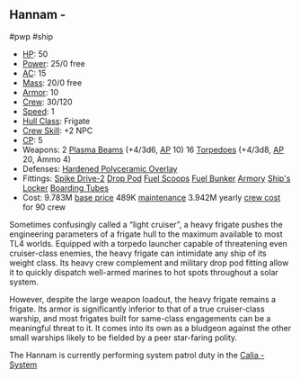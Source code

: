 ## Hannam - [](STARS%20WITHOUT%20NUMBER,%20FREE%20EDITION%20-%20obsidian.md#Heavy%20Frigate|Heavy%20Frigate)
#pwp #ship 

- [HP](#^starship-hit-points): 50
- [Power](#^starship-power): 25/0 free
- [AC](#^starship-armor-class): 15
- [Mass](#^starship-mass): 20/0 free
- [Armor](#^starship-armor): 10
- [Crew](#^starship-crew): 30/120
- [Speed](#^starship-speed): 1
- [Hull Class](#^starship-hull-class): Frigate
- [Crew Skill](#^starship-npc-crew-skill-modifier): +2 NPC
- [CP](#^starship-npc-crew-skill-modifier): 5
- Weapons:
  2 [Plasma Beams](#^starship-weaponry-plasma-beam) (+4/3d6, [AP](#^weapon-qualities-armor-piercing) 10)
  16 [Torpedoes](#^starship-weaponry-torpedo-launcher) (+4/3d8, [AP](#^weapon-qualities-armor-piercing) 20, Ammo 4)
- Defenses:
  [Hardened Polyceramic Overlay](#^starship-defenses-hardened-polyceramic-overlay)
- Fittings:
  [Spike Drive-2](#^starship-fittings-drive-upgrades)
  [Drop Pod](#^starship-fittings-drop-pod)
  [Fuel Scoops](#^starship-fittings-fuel-scoops)
  [Fuel Bunker](#^starship-fittings-fuel-bunkers)
  [Armory](#^starship-fittings-armory)
  [Ship's Locker](#^starship-fittings-ships-locker)
  [Boarding Tubes](#^starship-fittings-boarding-tubes)
- Cost:
  9.783M [base price](#^starship-cost)
  489K [maintenance](#Six-Month%20Maintenance)
  3.942M yearly [crew cost](#^starship-crew-cost) for 90 crew

Sometimes confusingly called a “light cruiser”, a heavy frigate pushes the engineering parameters of a frigate hull to the maximum available to most TL4 worlds. Equipped with a torpedo launcher capable of threatening even cruiser-class enemies, the heavy frigate can intimidate any ship of its weight class. Its heavy crew complement and military drop pod fitting allow it to quickly dispatch well-armed marines to hot spots throughout a solar system.

However, despite the large weapon loadout, the heavy frigate remains a frigate. Its armor is significantly inferior to that of a true cruiser-class warship, and most frigates built for same-class engagements can be a meaningful threat to it. It comes into its own as a bludgeon against the other small warships likely to be fielded by a peer star-faring polity.

The Hannam is currently performing system patrol duty in the [Calia - System](Calia%20-%20System.md)

